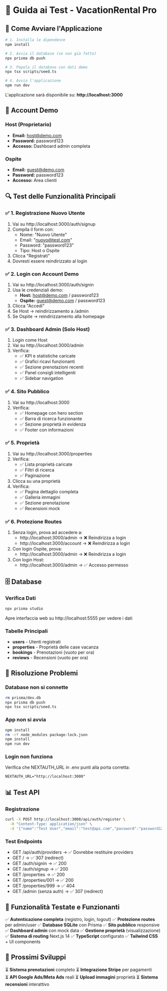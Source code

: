 # 🧪 Guida ai Test - VacationRental Pro

## 🚀 Come Avviare l'Applicazione

```bash
# 1. Installa le dipendenze
npm install

# 2. Avvia il database (se non già fatto)
npx prisma db push

# 3. Popola il database con dati demo
npx tsx scripts/seed.ts

# 4. Avvia l'applicazione
npm run dev
```

L'applicazione sarà disponibile su: **http://localhost:3000**

## 👤 Account Demo

### Host (Proprietario)
- **Email:** host@demo.com
- **Password:** password123
- **Accesso:** Dashboard admin completa

### Ospite
- **Email:** guest@demo.com  
- **Password:** password123
- **Accesso:** Area clienti

## 🔍 Test delle Funzionalità Principali

### ✅ 1. Registrazione Nuovo Utente
1. Vai su http://localhost:3000/auth/signup
2. Compila il form con:
   - Nome: "Nuovo Utente"
   - Email: "nuovo@test.com"
   - Password: "password123"
   - Tipo: Host o Ospite
3. Clicca "Registrati"
4. Dovresti essere reindirizzato al login

### ✅ 2. Login con Account Demo
1. Vai su http://localhost:3000/auth/signin
2. Usa le credenziali demo:
   - **Host:** host@demo.com / password123
   - **Ospite:** guest@demo.com / password123
3. Clicca "Accedi"
4. Se Host → reindirizzamento a /admin
5. Se Ospite → reindirizzamento alla homepage

### ✅ 3. Dashboard Admin (Solo Host)
1. Login come Host
2. Vai su http://localhost:3000/admin
3. Verifica:
   - ✅ KPI e statistiche caricate
   - ✅ Grafici ricavi funzionanti
   - ✅ Sezione prenotazioni recenti
   - ✅ Panel consigli intelligenti
   - ✅ Sidebar navigation

### ✅ 4. Sito Pubblico
1. Vai su http://localhost:3000
2. Verifica:
   - ✅ Homepage con hero section
   - ✅ Barra di ricerca funzionante
   - ✅ Sezione proprietà in evidenza
   - ✅ Footer con informazioni

### ✅ 5. Proprietà
1. Vai su http://localhost:3000/properties
2. Verifica:
   - ✅ Lista proprietà caricate
   - ✅ Filtri di ricerca
   - ✅ Paginazione
3. Clicca su una proprietà
4. Verifica:
   - ✅ Pagina dettaglio completa
   - ✅ Galleria immagini
   - ✅ Sezione prenotazione
   - ✅ Recensioni mock

### ✅ 6. Protezione Routes
1. Senza login, prova ad accedere a:
   - http://localhost:3000/admin → ❌ Reindirizza a login
   - http://localhost:3000/account → ❌ Reindirizza a login
2. Con login Ospite, prova:
   - http://localhost:3000/admin → ❌ Reindirizza a login
3. Con login Host:
   - http://localhost:3000/admin → ✅ Accesso permesso

## 🗄️ Database

### Verifica Dati
```bash
npx prisma studio
```
Apre interfaccia web su http://localhost:5555 per vedere i dati

### Tabelle Principali
- **users** - Utenti registrati
- **properties** - Proprietà delle case vacanza
- **bookings** - Prenotazioni (vuoto per ora)
- **reviews** - Recensioni (vuoto per ora)

## 🚨 Risoluzione Problemi

### Database non si connette
```bash
rm prisma/dev.db
npx prisma db push
npx tsx scripts/seed.ts
```

### App non si avvia
```bash
npm install
rm -rf node_modules package-lock.json
npm install
npm run dev
```

### Login non funziona
Verifica che NEXTAUTH_URL in .env punti alla porta corretta:
```
NEXTAUTH_URL="http://localhost:3000"
```

## 📊 Test API

### Registrazione
```bash
curl -X POST http://localhost:3000/api/auth/register \
  -H "Content-Type: application/json" \
  -d '{"name":"Test User","email":"test@api.com","password":"password123","role":"GUEST"}'
```

### Test Endpoints
- GET /api/auth/providers → ✅ Dovrebbe restituire providers
- GET / → ✅ 307 (redirect)
- GET /auth/signin → ✅ 200
- GET /auth/signup → ✅ 200
- GET /properties → ✅ 200
- GET /properties/001 → ✅ 200
- GET /properties/999 → ✅ 404
- GET /admin (senza auth) → ✅ 307 (redirect)

## 🎯 Funzionalità Testate e Funzionanti

✅ **Autenticazione completa** (registro, login, logout)
✅ **Protezione routes** per admin/user
✅ **Database SQLite** con Prisma
✅ **Sito pubblico** responsive
✅ **Dashboard admin** con mock data
✅ **Gestione proprietà** (visualizzazione)
✅ **Sistema di routing** Next.js 14
✅ **TypeScript** configurato
✅ **Tailwind CSS** + UI components

## 🔄 Prossimi Sviluppi

⏳ **Sistema prenotazioni** completo
⏳ **Integrazione Stripe** per pagamenti  
⏳ **API Google Ads/Meta Ads** reali
⏳ **Upload immagini** proprietà
⏳ **Sistema recensioni** interattivo